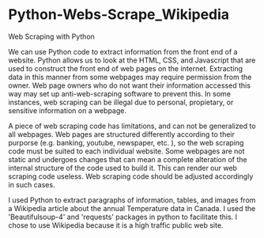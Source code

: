 # Python-Webs-Scrape_Wikipedia

Web Scraping with Python 

We can use Python code to extract information from the front end of a website. Python allows us to look at the HTML, CSS, and Javascript that are
used to construct the front end of web pages on the internet. Extracting data in this manner from some webpages may require permission from the 
owner. Web page owners who do not want their information accessed this way may set up anti-web-scraping software to prevent this. In some instances,
web scraping can be illegal due to personal, propietary, or sensitive information on a webpage.

A piece of web scraping code has limitations, and can not be generalized to all webpages. Web pages are structured differently according to their 
purporse (e.g. banking, youtube, newspaper, etc. ), so the web scraping code must be suited to each individual website. Some webpages are not static and
undergoes changes that can mean a complete alteration of the internal structure of the code used to build it. This can render our web scraping code 
useless. Web scraping code should be adjusted accordingly in such cases.

I used Python to extract paragraphs of information, tables, and images from a Wikipedia article about the annual Temperature data in Canada. I used the
'Beautifulsoup-4' and 'requests' packages in python to facilitate this. I chose to use Wikipedia because it is a high traffic public web site. 
